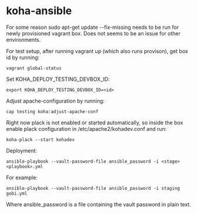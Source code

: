 # koha-ansible

For some reason sudo apt-get update --fix-missing needs to be run for newly provisioned vagrant box.
Does not seems to be an issue for other environments.

For test setup, after running vagrant up (which also runs provison), get box id by running:

`vagrant global-status`

Set KOHA_DEPLOY_TESTING_DEVBOX_ID:

`export KOHA_DEPLOY_TESTING_DEVBOX_ID=<id>`

Adjust apache-configuration by running:

`cap testing koha:adjust-apache-conf`

Right now plack is not enabled or started automatically, so inside the box
enable plack configuration in /etc/apache2/kohadev.conf and run:

`koha-plack --start kohadev`

Deployment:

`ansible-playbook --vault-password-file ansible_password -i <stage> <playbook>.yml`

For example:

`ansible-playbook --vault-password-file ansible_password -i staging gobi.yml`

Where ansible_password is a file containing the vault password in plain text.
